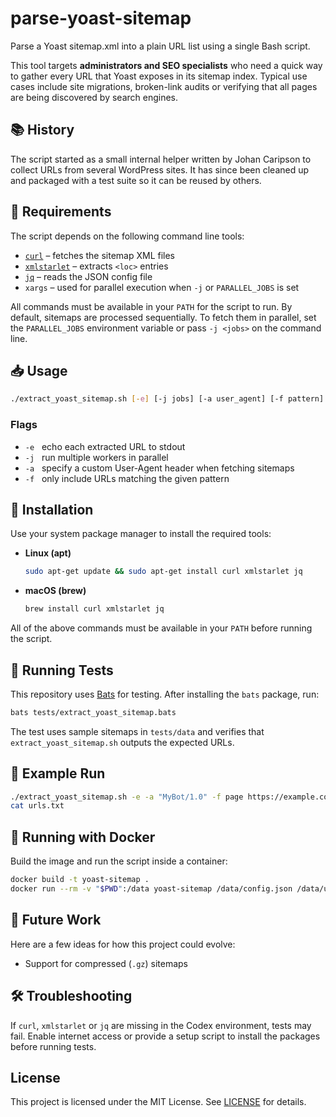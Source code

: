 # parse-yoast-sitemap
Parse a Yoast sitemap.xml into a plain URL list using a single Bash script.

This tool targets **administrators and SEO specialists** who need a quick way
to gather every URL that Yoast exposes in its sitemap index.  Typical use cases
include site migrations, broken-link audits or verifying that all pages are
being discovered by search engines.

## 📚 History

The script started as a small internal helper written by Johan Caripson to
collect URLs from several WordPress sites.  It has since been cleaned up and
packaged with a test suite so it can be reused by others.

## 📝 Requirements

The script depends on the following command line tools:

* [`curl`](https://curl.se/) – fetches the sitemap XML files
* [`xmlstarlet`](https://xmlstar.sourceforge.net) – extracts `<loc>` entries
* [`jq`](https://stedolan.github.io/jq/) – reads the JSON config file
* `xargs` – used for parallel execution when `-j` or `PARALLEL_JOBS` is set

All commands must be available in your `PATH` for the script to run. By
default, sitemaps are processed sequentially. To fetch them in parallel, set the
`PARALLEL_JOBS` environment variable or pass `-j <jobs>` on the command line.

## 📥 Usage

```bash
./extract_yoast_sitemap.sh [-e] [-j jobs] [-a user_agent] [-f pattern] <config_file> <output_file>
```

### Flags

* `-e` &nbsp; echo each extracted URL to stdout
* `-j` &nbsp; run multiple workers in parallel
* `-a` &nbsp; specify a custom User-Agent header when fetching sitemaps
* `-f` &nbsp; only include URLs matching the given pattern

## 🚀 Installation

Use your system package manager to install the required tools:

* **Linux (apt)**

  ```bash
  sudo apt-get update && sudo apt-get install curl xmlstarlet jq
  ```

* **macOS (brew)**

  ```bash
  brew install curl xmlstarlet jq
  ```

All of the above commands must be available in your `PATH` before running the script.


## 🧪 Running Tests

This repository uses [Bats](https://github.com/bats-core/bats-core) for testing. After installing the `bats` package, run:

```bash
bats tests/extract_yoast_sitemap.bats
```


The test uses sample sitemaps in `tests/data` and verifies that `extract_yoast_sitemap.sh` outputs the expected URLs.

## 📝 Example Run

```bash
./extract_yoast_sitemap.sh -e -a "MyBot/1.0" -f page https://example.com/sitemap_index.xml urls.txt
cat urls.txt
```

## 🐳 Running with Docker

Build the image and run the script inside a container:

```bash
docker build -t yoast-sitemap .
docker run --rm -v "$PWD":/data yoast-sitemap /data/config.json /data/urls.txt
```

## 🔭 Future Work

Here are a few ideas for how this project could evolve:

* Support for compressed (`.gz`) sitemaps


## 🛠️ Troubleshooting

If `curl`, `xmlstarlet` or `jq` are missing in the Codex environment, tests may fail. Enable internet access or provide a setup script to install the packages before running tests.

## License

This project is licensed under the MIT License. See [LICENSE](LICENSE) for details.
